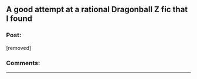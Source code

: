 ## A good attempt at a rational Dragonball Z fic that I found

### Post:

[removed]

### Comments:

---

